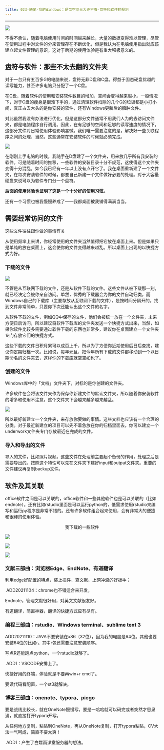 ```yaml
---
title: 023-随笔-我的Windows：硬盘空间光大还不够-盘符和软件的规划
---
```


<hr>



![](/img/image-20211004135543370.png)

不得不承认，随着电脑使用时间的时间越来越长，大量的数据变得难以管理，尽管在使用过程中对文件的分来管理存在不断优化，但是我认为在电脑使用指出就应该建立起文件管理的意识。这对于后期的使用体验是有重大积极意义的。

## 盘符与软件：那些不太去翻的文件夹

对于一台只有五百多G的电脑来说，盘符无非D盘和C盘。得益于固态硬盘优越的读写能力，甚至许多电脑只分配了一个C盘。

在C盘，随着软件的使用和安装软件数目的增加，空间会变得越来越小。一般情况下，对于C盘的瘦身是很难下手的，通过清理软件扫除的几个G的垃圾都是小打小闹，真正占去大头的是你安装的软件，还有Windows更新后的臃肿文件。

对此虽然我没有办法进行优化，但是这部分文件通常不用我们人为的去访问文件夹，都是电脑程序自行调用。因此，在有足够的空间和足够的读写速度的情况下，这部分文件对日常使用体验影响甚微。我们唯一需要注意的是，解决好一些关联程序之间的处理，当然，这些通常在安装软件的时候就必须完成。

![](/img/image-20211004135726719.png)

在刚刚上手电脑的时候，我随手在D盘建了一个文件夹，用来放几乎所有我安装的软件。可是随着时间的推移，一些软件的安装目录十分不规范，这使得这个文件夹变得十分混乱，如今我已经有一年以上没有点开它了。我在桌面重新建了一个文件夹，在每次安装软件的时候，都要自己新建一个文件做好必要的处理。对于大容量硬盘来说可以为软件专门分一个盘符。

**后面的使用体验也证明了这是一个十分好的使用习惯。**

还有一个习惯也被我慢慢养成了——我都桌面被我铺得满满当当。



## 需要经常访问的文件

这些文件往往跟你做的事情有关

从使用频率上来讲，你经常使用的文件夹当然值得把它放在桌面上来。但是如果只是单纯的放在桌面上，这会使你的文件变得越来越乱。所以桌面上出现的以快捷方式为好。

### 下载的文件

![](/img/image-20211004135832021.png)

不管是从互联网下载的文件，还是从软件下载的文件。这些文件从被下载那一刻，就已经决定会被你亲自访问。单然，优秀的下载器会为你的文件自动归类，而Windows自己的下载库（主要存放从互联网下载的文件），是按时间分隔开的，找到文件非常简单，只要你下次还能认出这个文件的名字。

从软件下载的文件，例如QQ中保存的文件，他们会被统一放在一个文件夹，未来方便日后访问，所以建议将软件下载库的文件夹发送一个快捷方式出来，当然，如果你软件比较多需要通过软件下载的东西也非常多，建议你在桌面建立一个文件夹专门存放它们的快捷方式。

这些下载的文件日积月累可以成百上千，所以为了方便你近期使用后日后查找，建议你定期归档一次。比如说，每年元旦，把今年所有下载的文件都移动到一个以日期命名的文件夹去，这样你的下载库就空空如也了。

### 创建的文件

Windows库中的「文档」文件夹下，对标的是你创建的文件夹。

许多软件在会将该文件夹作为保存你新建文件的默认文件夹，所以随着你安装软件的增多和使用不注意，这个文件夹下会越来越多越来越乱。

![](/img/image-20211004135501873.png)

所以最好新建立一个文件夹，来存放你要做的事情。这些文档也应该有一个合理的分类。对于最近新建立的项目可以先不着急放在你的归档里面去，你可以建立一个underwork文件夹专门存放最近在完成的文件。

### 导入和导出的文件

导入的文件，比如照片视频。这些文件在处理前主要起个备份的作用，处理之后是需要导出的。按照这个特性可以先在文件夹下建好input和output文件夹。重要的文件建议再复制backup文件。



## 软件及其关联

office软件之间是可以关联的，office软件和一些其他软件也是可以关联的（比如endnote）。还有比如rstudio里面是可以运行python的，低需求使用rstudio来编写和运行py程序是非常不错的。还有许多软件组合起来使用，会有非常大的便捷和很棒的使用体验。

<center>我下载的一些软件</center>

![](/img/image-20211004140036962.png)

![](/img/image-20211004140102883.png)

![](/img/image-20211004140151945.png)

### 文献三部曲：浏览器Edge、EndNote、有道翻译

利用edge好配置的特点，装上插件，查文献、上网冲浪的好扳手；

​	ADD20211104：chrome也不错适合来开发。

Endnote，管理文献很好用，对英文文献很友好。

有道翻译，简直神器，翻译的快捷方式应有尽有。



### 编程三部曲：rstudio、Windows terminal、sublime text 3

ADD20211110：JAVA不要安装在x86（32位），因为我的电脑是64位。其他也要安装64位的比如r。其中r包还需要注意安装顺序。

写点R还能跑点python，一个rstudio就够了。

​	ADD1：VSCODE安排上了。

快捷好用的终端，体验就是不要再win+r cmd了。

要读代码看配置，一个st3就解决。



### 博客三部曲：onenote、typora、picgo

要是战线比较长，就在OneNote慢慢写，要是一哈哈就可以码完或者突然才思泉涌，就直接打开typora开写。

从任何地方复制，粘贴到OneNote，再从OneNote复制，打开typora粘贴，CV大法一气呵成，简直不要太爽！

​		ADD1：产生了白嫖雨课堂服务器的想法。

